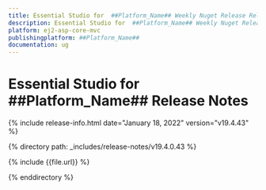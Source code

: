 ```yaml
---
title: Essential Studio for  ##Platform_Name## Weekly Nuget Release Release Notes  
description: Essential Studio for  ##Platform_Name## Weekly Nuget Release Release Notes  
platform: ej2-asp-core-mvc
publishingplatform: ##Platform_Name##
documentation: ug
---
```


# Essential Studio for  ##Platform_Name##  Release Notes  

{% include release-info.html date="January 18, 2022"  version="v19.4.43" %} 

{% directory path: _includes/release-notes/v19.4.0.43 %}

{% include {{file.url}} %}

{% enddirectory %}
